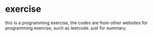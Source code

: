 # exercise
this is a programming exercise, the codes are from other websites for programming exercise, such as leetcode. just for summary.
